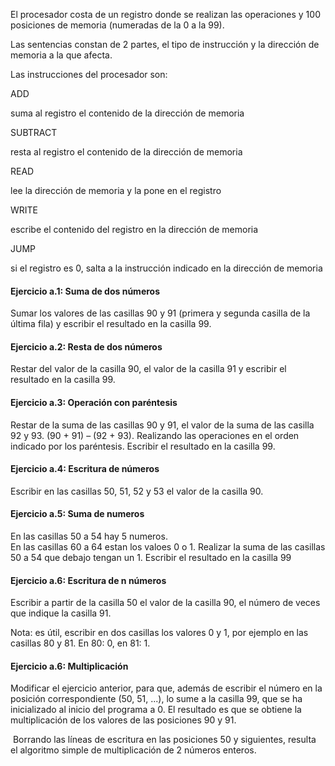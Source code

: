 El procesador costa de un
registro donde se realizan las operaciones y 100 posiciones de memoria
(numeradas de la 0 a la 99).

Las sentencias constan de
2 partes, el tipo de instrucción y la dirección de memoria a la que afecta.

Las instrucciones del
procesador son:

 

ADD

 

suma al registro el contenido de la dirección de
  memoria

 

SUBTRACT

 

resta al registro el contenido de la dirección
  de memoria

 

READ

 

lee la dirección de memoria y la pone en el
  registro

 

WRITE

 

escribe el contenido del registro en la
  dirección de memoria

 

JUMP

 

si el registro es 0, salta a la instrucción
  indicado en la dirección de memoria

#### Ejercicio a.1: Suma de dos números

Sumar los valores de las
casillas 90 y 91 (primera y segunda casilla de la última fila) y escribir el
resultado en la casilla 99.

#### Ejercicio a.2: Resta de dos números

Restar del valor de la
casilla 90, el valor de la casilla 91 y escribir el resultado en la casilla 99.

#### Ejercicio a.3: Operación con paréntesis

Restar de la suma de las
casillas 90 y 91, el valor de la suma de las casilla 92 y 93. (90 + 91) – (92 +
93). Realizando las operaciones en el orden indicado por los paréntesis.
Escribir el resultado en la casilla 99.

#### Ejercicio a.4: Escritura de números

Escribir en las casillas
50, 51, 52 y 53 el valor de la casilla 90.

#### Ejercicio a.5: Suma de numeros

En las casillas 50 a 54 hay 5 numeros.  
En las casillas 60 a 64 estan los valoes 0 o 1.
Realizar la suma de las casillas 50 a 54 que debajo tengan un 1. Escribir el resultado en la casilla 99

#### Ejercicio a.6: Escritura de n números

Escribir a partir de la
casilla 50 el valor de la casilla 90, el número de veces que indique la casilla
91.

Nota: es útil, escribir en
dos casillas los valores 0 y 1, por ejemplo en las casillas 80 y 81. En 80: 0,
en 81: 1.

#### Ejercicio a.6: Multiplicación

Modificar
el ejercicio anterior, para que, además de escribir el número en la posición
correspondiente (50, 51, ...), lo sume a la casilla 99, que se ha inicializado
al inicio del programa a 0. El resultado es que se obtiene la multiplicación de
los valores de las posiciones 90 y 91.

 Borrando las líneas de escritura en las
posiciones 50 y siguientes, resulta el algoritmo simple de multiplicación de 2 números
enteros.
